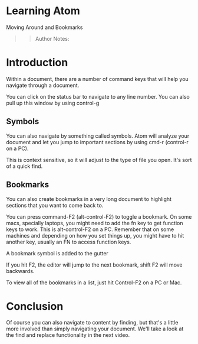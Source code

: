 <!-- .slide: data-state="title" -->
# Learning Atom
Moving Around and Bookmarks

> > Author Notes:

# Introduction
Within a document, there are a number of command keys that will help you navigate through a document.

You can click on the status bar to navigate to any line number. You can also pull up this window by using control-g

## Symbols
You can also navigate by something called symbols. Atom will analyze your document and let you jump to important sections by using cmd-r (control-r on a PC).

This is context sensitive, so it will adjust to the type of file you open. It's sort of a quick find.

## Bookmarks
You can also create bookmarks in a very long document to highlight sections that you want to come back to.

You can press command-F2 (alt-control-F2) to toggle a bookmark. On some macs, specially laptops, you might need to add the fn key to get function keys to work. This is alt-control-F2 on a PC. Remember that on some machines and depending on how you set things up, you might have to hit another key, usually an FN to access function keys.

A bookmark symbol is added to the gutter

If you hit F2, the editor will jump to the next bookmark, shift F2 will move backwards.

To view all of the bookmarks in a list, just hit Control-F2 on a PC or Mac.

# Conclusion
Of course you can also navigate to content by finding, but that's a little more involved than simply navigating your document. We'll take a look at the find and replace functionality in the next video.
